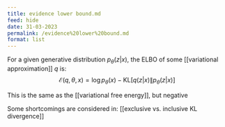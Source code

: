 ```yaml
---
title: evidence lower bound.md
feed: hide
date: 31-03-2023
permalink: /evidence%20lower%20bound.md
format: list
---
```



For a given generative distribution $p_\theta(z|x)$, the ELBO of some [[variational approximation]] $q$ is:
$$
	\mathcal E(q, \theta, x) = \log p_\theta(x) - \text{KL}[q(z|x)\|p_\theta(z|x)]
$$

This is the same as the [[variational free energy]], but negative

Some shortcomings are considered in: [[exclusive vs. inclusive KL divergence]]